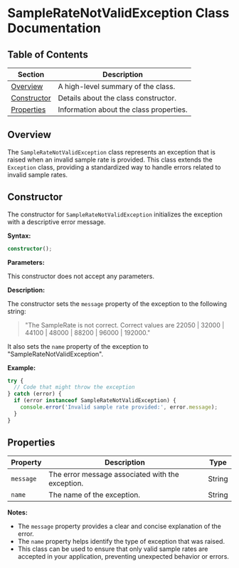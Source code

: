 # SampleRateNotValidException Class Documentation

## Table of Contents

| Section | Description |
|---|---|
| [Overview](#overview) | A high-level summary of the class. |
| [Constructor](#constructor) | Details about the class constructor. |
| [Properties](#properties) | Information about the class properties. |

## Overview

The `SampleRateNotValidException` class represents an exception that is raised when an invalid sample rate is provided. This class extends the `Exception` class, providing a standardized way to handle errors related to invalid sample rates.

## Constructor

The constructor for `SampleRateNotValidException` initializes the exception with a descriptive error message. 

**Syntax:**

```typescript
constructor();
```

**Parameters:**

This constructor does not accept any parameters. 

**Description:**

The constructor sets the `message` property of the exception to the following string:

> "The SampleRate is not correct. Correct values are 22050 | 32000 | 44100 | 48000 | 88200 | 96000 | 192000."

It also sets the `name` property of the exception to "SampleRateNotValidException".

**Example:**

```typescript
try {
  // Code that might throw the exception
} catch (error) {
  if (error instanceof SampleRateNotValidException) {
    console.error('Invalid sample rate provided:', error.message);
  }
}
```

## Properties

| Property | Description | Type |
|---|---|---|
| `message` | The error message associated with the exception. | String |
| `name` | The name of the exception. | String |

**Notes:**

* The `message` property provides a clear and concise explanation of the error.
* The `name` property helps identify the type of exception that was raised.
* This class can be used to ensure that only valid sample rates are accepted in your application, preventing unexpected behavior or errors. 
